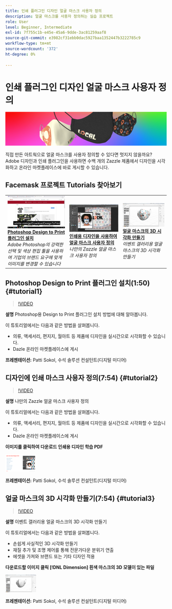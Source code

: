 ```yaml
---
title: 인쇄 플러그인 디자인 얼굴 마스크 사용자 정의
description: 얼굴 마스크를 사용자 정의하는 실습 프로젝트
role: User
level: Beginner, Intermediate
exl-id: 7f755c1b-e45e-45a6-9dde-3ac81259aaf8
source-git-commit: e3982cf31ebb0dac5927baa1352447b3222785c9
workflow-type: tm+mt
source-wordcount: '372'
ht-degree: 0%

---
```


# 인쇄 플러그인 디자인 얼굴 마스크 사용자 정의

![튜토리얼 메인 이미지](../assets/faceMaskSplash.jpg)

직접 만든 아트웍으로 얼굴 마스크를 사용자 정의할 수 있다면 멋지지 않을까요? Adobe 디자인과 인쇄 플러그인을 사용하면 수백 개의 Zazzle 제품에서 디자인을 시각화하고 온라인 마켓플레이스에 바로 게시할 수 있습니다.

## Facemask 프로젝트 Tutorials 찾아보기

<table style="table-layout:fixed">
<tr>
 <td>
   <a href="handsonproject.md#tutorial1">
      <img alt="Photoshop Design to Print 플러그인 설치" src="../assets/d2p_install_sokol_thumbnail.jpg" />
   </a>
    <div>
   <a href="handsonproject.md#tutorial1"><strong>Photoshop Design to Print 플러그인 설치</strong></a>
    </div>
    <em>Adobe Photoshop의 강력한 선택 및 색상 편집 툴을 사용하여 기업의 브랜드 요구에 맞게 이미지를 변경할 수 있습니다</em>
    <br>
  </td>
  <td>
    <a href="handsonproject.md#tutorial2">
        <img alt="인쇄용 디자인을 사용하여 얼굴 마스크 사용자 정의" src="../assets/d2p_faceMask_sokol_thumbnail.jpg" />
    </a>
    <div>
    <a href="handsonproject.md#tutorial2"><strong>인쇄용 디자인을 사용하여 얼굴 마스크 사용자 정의</strong></a>
    </div>
    <em>나만의 Zazzle 얼굴 마스크 사용자 정의</em>
    <br>
  </td>
  <td>
    <a href="handsonproject.md#tutorial3">
      <img alt="얼굴 마스크의 3D 시각화 만들기" src="../assets/DN_faceMaskShare_sokol_thumbnail.jpg" />
   </a>
    <div>
   <a href="handsonproject.md#tutorial3"><strong>얼굴 마스크의 3D 시각화 만들기</strong></a>
    </div>
    <em>이벤트 갤러리용 얼굴 마스크의 3D 시각화 만들기</em>
    <br>
  </td>
</tr>
</table>

## Photoshop Design to Print 플러그인 설치(1:50) {#tutorial1}

>[!VIDEO](https://video.tv.adobe.com/v/327096?hidetitle=true)

**설명**
Photoshop용 Design to Print 플러그인 설치 방법에 대해 알아봅니다.

이 튜토리얼에서는 다음과 같은 방법을 살펴봅니다.
* 의류, 액세서리, 편지지, 월아트 등 제품에 디자인을 실시간으로 시각화할 수 있습니다.
* Dazle 온라인 마켓플레이스에 게시

**프레젠테이션:**
Patti Sokol, 수석 솔루션 컨설턴트(디지털 미디어)

## 디자인에 인쇄 마스크 사용자 정의(7:54) {#tutorial2}

>[!VIDEO](https://video.tv.adobe.com/v/327097?hidetitle=true)

**설명**
나만의 Zazzle 얼굴 마스크 사용자 정의

이 튜토리얼에서는 다음과 같은 방법을 살펴봅니다.
* 의류, 액세서리, 편지지, 월아트 등 제품에 디자인을 실시간으로 시각화할 수 있습니다.
* Dazle 온라인 마켓플레이스에 게시

**이미지를 클릭하여 다운로드 인쇄용 디자인 학습 PDF**

[![디자인과 인쇄 학습](../assets/LearnDesigntoPrint_96.png)](../assets/LearnDesigntoPrint.pdf)

**프레젠테이션:**
Patti Sokol, 수석 솔루션 컨설턴트(디지털 미디어)

## 얼굴 마스크의 3D 시각화 만들기(7:54) {#tutorial3}

>[!VIDEO](https://video.tv.adobe.com/v/327098?hidetitle=true)

**설명**
이벤트 갤러리용 얼굴 마스크의 3D 시각화 만들기

이 튜토리얼에서는 다음과 같은 방법을 살펴봅니다.
* 손쉽게 사실적인 3D 시각화 만들기
* 재질 추가 및 조명 제어를 통해 전문가다운 분위기 연출
* 에셋을 가져와 브랜드 또는 기타 디자인 적용

**다운로드할 이미지 클릭 [!DNL Dimension] 흰색 마스크의 3D 모델이 있는 파일**

[![비교 이미지](../assets/whitemask_96.png)](https://stock.adobe.com/search/3d-assets?load_type=search&amp;native_visual_search=&amp;similar_content_id=&amp;is_recent_search=&amp;search_type=usertyped&amp;k=face+mask&amp;asset_id=324075591)

**프레젠테이션:**
Patti Sokol, 수석 솔루션 컨설턴트(디지털 미디어)
